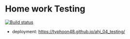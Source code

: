 # Home work Testing

[![Build status](https://ci.appveyor.com/api/projects/status/41rq3ntobwx1dqp0?svg=true)](https://ci.appveyor.com/project/TyphooN48/ahj-04-testing)

- deployment: https://typhoon48.github.io/ahj_04_testing/
